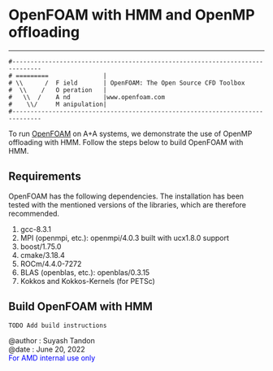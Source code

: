 # OpenFOAM with HMM and OpenMP offloading
---
```
#------------------------------------------------------------------------------
# =========               |
# \\      /  F ield       | OpenFOAM: The Open Source CFD Toolbox  
#  \\    /   O peration   |
#   \\  /    A nd         |www.openfoam.com
#    \\/     M anipulation|
#------------------------------------------------------------------------------
```
To run [OpenFOAM](https://www.openfoam.com) on A+A systems, we demonstrate the use of OpenMP offloading with HMM. Follow the steps below to build OpenFOAM with HMM.

## Requirements
OpenFOAM has the following dependencies. The installation has been tested
with the mentioned versions of the libraries, which are therefore recommended.

1. gcc-8.3.1
2. MPI (openmpi, etc.): openmpi/4.0.3 built with ucx1.8.0 support
3. boost/1.75.0
4. cmake/3.18.4
5. ROCm/4.4.0-7272
6. BLAS (openblas, etc.): openblas/0.3.15
4. Kokkos and Kokkos-Kernels (for PETSc)

## Build OpenFOAM with HMM
```
TODO Add build instructions
```

@author	: Suyash Tandon<br>
@date	: June 20, 2022<br>
<span style="color:blue">For AMD internal use only</span>
